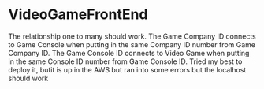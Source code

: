 # VideoGameFrontEnd
The relationship one to many should work.
The Game Company ID connects to Game Console when putting in the same Company ID number from Game Company ID. 
The Game Console ID connects to Video Game when putting in the same Console ID number from Game Console ID.
Tried my best to deploy it, butit is up in the AWS but ran into some errors but the localhost should work 
